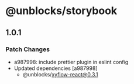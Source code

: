 # @unblocks/storybook

## 1.0.1

### Patch Changes

- a987998: include prettier plugin in eslint config
- Updated dependencies [a987998]
  - @unblocks/xyflow-react@0.3.1
